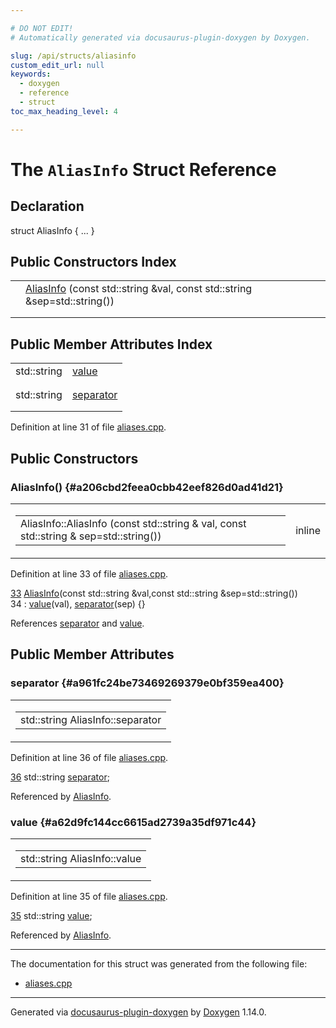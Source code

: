 ```yaml
---

# DO NOT EDIT!
# Automatically generated via docusaurus-plugin-doxygen by Doxygen.

slug: /api/structs/aliasinfo
custom_edit_url: null
keywords:
  - doxygen
  - reference
  - struct
toc_max_heading_level: 4

---
```


<div class="doxyPage">

# The `AliasInfo` Struct Reference



## Declaration

<div class="doxyDeclaration">
struct AliasInfo { ... }
</div>

## Public Constructors Index

<table class="doxyMembersIndex">

<tr class="doxyMemberIndexItem">
<td class="doxyMemberIndexItemType" align="left" valign="top"></td>
<td class="doxyMemberIndexItemName" align="left" valign="top"><a href="#a206cbd2feea0cbb42eef826d0ad41d21">AliasInfo</a> (const std::string &amp;val, const std::string &amp;sep=std::string())</td>
</tr>
<tr class="doxyMemberIndexDescription">
<td class="doxyMemberIndexDescriptionLeft"></td>
<td class="doxyMemberIndexDescriptionRight">
</td>
</tr>
<tr class="doxyMemberIndexSeparator">
<td class="doxyMemberIndexSeparator" colspan="2"></td>
</tr>

</table>

## Public Member Attributes Index

<table class="doxyMembersIndex">

<tr class="doxyMemberIndexItem">
<td class="doxyMemberIndexItemType" align="left" valign="top">std::string</td>
<td class="doxyMemberIndexItemName" align="left" valign="top"><a href="#a62d9fc144cc6615ad2739a35df971c44">value</a></td>
</tr>
<tr class="doxyMemberIndexDescription">
<td class="doxyMemberIndexDescriptionLeft"></td>
<td class="doxyMemberIndexDescriptionRight">
</td>
</tr>
<tr class="doxyMemberIndexSeparator">
<td class="doxyMemberIndexSeparator" colspan="2"></td>
</tr>

<tr class="doxyMemberIndexItem">
<td class="doxyMemberIndexItemType" align="left" valign="top">std::string</td>
<td class="doxyMemberIndexItemName" align="left" valign="top"><a href="#a961fc24be73469269379e0bf359ea400">separator</a></td>
</tr>
<tr class="doxyMemberIndexDescription">
<td class="doxyMemberIndexDescriptionLeft"></td>
<td class="doxyMemberIndexDescriptionRight">
</td>
</tr>
<tr class="doxyMemberIndexSeparator">
<td class="doxyMemberIndexSeparator" colspan="2"></td>
</tr>

</table>


<p>Definition at line 31 of file <a href="/web-doxygen/docs/api/files/src/aliases-cpp">aliases.cpp</a>.</p>

<div class="doxySectionDef">

## Public Constructors

### AliasInfo() {#a206cbd2feea0cbb42eef826d0ad41d21}

<div class="doxyMemberItem">
<div class="doxyMemberProto">
<table class="doxyMemberLabels">
<tr class="doxyMemberLabels">
<td class="doxyMemberLabelsLeft">
<table class="doxyMemberName">
<tr>
<td class="doxyMemberName">AliasInfo::AliasInfo (const std::string &amp; val, const std::string &amp; sep=std::string())</td>
</tr>
</table>
</td>
<td class="doxyMemberLabelsRight">
<span class="doxyMemberLabels">
<span class="doxyMemberLabel inline">inline</span>
</span>
</td>
</tr>
</table>
</div>
<div class="doxyMemberDoc">


<p>Definition at line 33 of file <a href="/web-doxygen/docs/api/files/src/aliases-cpp">aliases.cpp</a>.</p>

<div class="doxyProgramListing">

<div class="doxyCodeLine"><span class="doxyLineNumber"><a href="#a206cbd2feea0cbb42eef826d0ad41d21">33</a></span><span class="doxyLineContent"><span class="doxyHighlight">  <a href="#a206cbd2feea0cbb42eef826d0ad41d21">AliasInfo</a>(</span><span class="doxyHighlightKeyword">const</span><span class="doxyHighlight"> std::string &amp;val,</span><span class="doxyHighlightKeyword">const</span><span class="doxyHighlight"> std::string &amp;sep=std::string())</span></span></div>
<div class="doxyCodeLine"><span class="doxyLineNumber">34</span><span class="doxyLineContent"><span class="doxyHighlight">    : <a href="#a62d9fc144cc6615ad2739a35df971c44">value</a>(val), <a href="#a961fc24be73469269379e0bf359ea400">separator</a>(sep) {}</span></span></div>

</div>


References <a href="#a961fc24be73469269379e0bf359ea400">separator</a> and <a href="#a62d9fc144cc6615ad2739a35df971c44">value</a>.
</div>
</div>

</div>

<div class="doxySectionDef">

## Public Member Attributes

### separator {#a961fc24be73469269379e0bf359ea400}

<div class="doxyMemberItem">
<div class="doxyMemberProto">
<table class="doxyMemberLabels">
<tr class="doxyMemberLabels">
<td class="doxyMemberLabelsLeft">
<table class="doxyMemberName">
<tr>
<td class="doxyMemberName">std::string AliasInfo::separator</td>
</tr>
</table>
</td>
</tr>
</table>
</div>
<div class="doxyMemberDoc">


<p>Definition at line 36 of file <a href="/web-doxygen/docs/api/files/src/aliases-cpp">aliases.cpp</a>.</p>

<div class="doxyProgramListing">

<div class="doxyCodeLine"><span class="doxyLineNumber"><a href="#a961fc24be73469269379e0bf359ea400">36</a></span><span class="doxyLineContent"><span class="doxyHighlight">  std::string <a href="#a961fc24be73469269379e0bf359ea400">separator</a>;</span></span></div>

</div>


Referenced by <a href="#a206cbd2feea0cbb42eef826d0ad41d21">AliasInfo</a>.
</div>
</div>

### value {#a62d9fc144cc6615ad2739a35df971c44}

<div class="doxyMemberItem">
<div class="doxyMemberProto">
<table class="doxyMemberLabels">
<tr class="doxyMemberLabels">
<td class="doxyMemberLabelsLeft">
<table class="doxyMemberName">
<tr>
<td class="doxyMemberName">std::string AliasInfo::value</td>
</tr>
</table>
</td>
</tr>
</table>
</div>
<div class="doxyMemberDoc">


<p>Definition at line 35 of file <a href="/web-doxygen/docs/api/files/src/aliases-cpp">aliases.cpp</a>.</p>

<div class="doxyProgramListing">

<div class="doxyCodeLine"><span class="doxyLineNumber"><a href="#a62d9fc144cc6615ad2739a35df971c44">35</a></span><span class="doxyLineContent"><span class="doxyHighlight">  std::string <a href="#a62d9fc144cc6615ad2739a35df971c44">value</a>;</span></span></div>

</div>


Referenced by <a href="#a206cbd2feea0cbb42eef826d0ad41d21">AliasInfo</a>.
</div>
</div>

</div>

<hr/>

<p>The documentation for this struct was generated from the following file:</p>

<ul>
<li><a href="/web-doxygen/docs/api/files/src/aliases-cpp">aliases.cpp</a></li>
</ul>

<hr/>

<p class="doxyGeneratedBy">Generated via <a href="https://github.com/xpack/docusaurus-plugin-doxygen">docusaurus-plugin-doxygen</a> by <a href="https://www.doxygen.nl">Doxygen</a> 1.14.0.</p>

</div>
